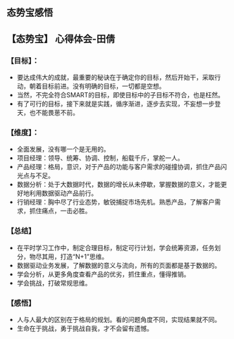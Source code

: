 ## 态势宝感悟
##  【态势宝】 心得体会-田倩
### 【目标】：
- 要达成伟大的成就，最重要的秘诀在于确定你的目标，然后开始干，采取行动，朝着目标前进。没有明确的目标，一切都是空想。
- 当然，不完全符合SMART的目标，即使目标中的子目标不符合，也是枉然。
- 有了可行的目标，接下来就是实践，循序渐进，逐步去实现，不妄想一步登天，也不能畏葸不前。
### 【维度】：
- 全面发展，没有哪一个是无用的。
- 项目经理：领导、统筹、协调、控制，船载千斤，掌舵一人。
- 产品经理：格局，意识，对于产品的功能与客户需求的碰撞协调，抓住产品闪光点与不足。
- 数据分析：处于大数据时代，数据的增长从未停歇，掌握数据的意义，才能更好地利用数据驱动产品前行。
- 行销经理：胸中尽了行业态势，敏锐捕捉市场先机。熟悉产品，了解客户需求，抓住痛点，一击必胜。
### 【总结】
- 在平时学习工作中，制定合理目标，制定可行计划，学会统筹资源，任务划分，物尽其用，打造“N+1”思维。
- 数据驱动业务发展，了解数据的意义与流向，所有的页面都是基于数据的。
- 学会分析，从更多角度查看产品的优劣，抓住重点，懂得推销。
- 学会挑战，打破常规思维。
### 【感悟】
- 人与人最大的区别在于格局的规划。看的问题角度不同，实现结果就不同。
- 生命在于挑战，勇于挑战自我，才不会留有遗憾。
